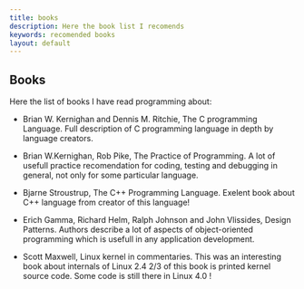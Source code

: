```yaml
---
title: books
description: Here the book list I recomends
keywords: recomended books
layout: default
---
```

 
Books
--
 
Here the list of books I have read programming about:
 
 
 * Brian W. Kernighan and Dennis M. Ritchie, The C programming Language. 
Full description of C programming language in depth by language creators.

 * Brian W.Kernighan, Rob Pike, The Practice of Programming. 
A lot of usefull practice recomendation for coding, testing and
debugging in general, not only for some particular language.
 
 
 * Bjarne Stroustrup, The C++ Programming Language. 
Exelent book about C++ language from creator of this language!

 * Erich Gamma, Richard Helm, Ralph Johnson and John Vlissides, Design Patterns. 
Authors describe a lot of aspects of object-oriented programming
which is usefull in any application development.

 * Scott Maxwell, Linux kernel in commentaries. 
This was an interesting book about internals of Linux 2.4
2/3 of this book is printed kernel source code. Some code is still there
in Linux 4.0 !
